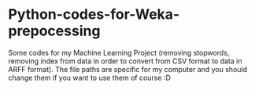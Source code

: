 # Python-codes-for-Weka-prepocessing
Some codes for my Machine Learning Project (removing stopwords, removing index from data in order to convert from CSV format to data in ARFF format).
The file paths are specific for my computer and you should change them if you want to use them of course :D
